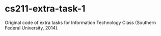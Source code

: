 cs211-extra-task-1
==================

Original code of extra tasks for Information Technology Class (Southern Federal University, 2014).
